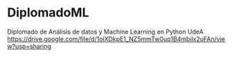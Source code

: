 # DiplomadoML
Diplomado de Análisis de datos y Machine Learning en Python UdeA
https://drive.google.com/file/d/1oiXDkpE1_NZ5mmTw0uq1B4mbilx2uFAn/view?usp=sharing
